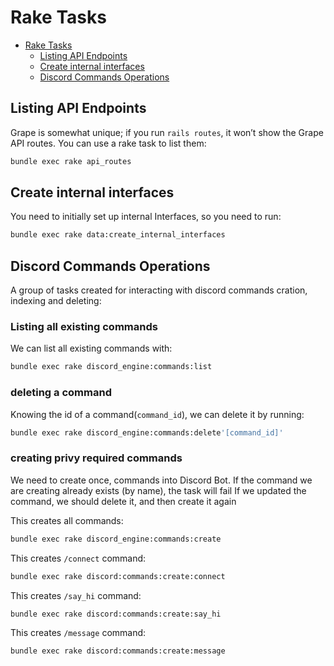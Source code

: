 # Rake Tasks

- [Rake Tasks](#rake-tasks)
  - [Listing API Endpoints](#listing-api-endpoints)
  - [Create internal interfaces](#create-internal-interfaces)
  - [Discord Commands Operations](#discord-commands-operations)

## Listing API Endpoints

Grape is somewhat unique; if you run `rails routes`, it won’t show the Grape API routes. You can use a rake task to list them:

```bash
bundle exec rake api_routes
```

## Create internal interfaces

You need to initially set up internal Interfaces, so you need to run:

```bash
bundle exec rake data:create_internal_interfaces
```

## Discord Commands Operations

A group of tasks created for interacting with discord commands cration, indexing and deleting:

### Listing all existing commands

We can list all existing commands with:

```bash
bundle exec rake discord_engine:commands:list
```

### deleting a command

Knowing the id of a command(`command_id`), we can delete it by running:

```bash
bundle exec rake discord_engine:commands:delete'[command_id]'
```

### creating privy required commands

We need to create once, commands into Discord Bot.
If the command we are creating already exists (by name), the task will fail
If we updated the command, we should delete it, and then create it again

This creates all commands:

```bash
bundle exec rake discord_engine:commands:create
```

This creates `/connect` command:

```bash
bundle exec rake discord:commands:create:connect
```

This creates `/say_hi` command:

```bash
bundle exec rake discord:commands:create:say_hi
```

This creates `/message` command:

```bash
bundle exec rake discord:commands:create:message
```
